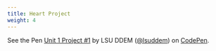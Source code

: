 ```yaml
---
title: Heart Project
weight: 4
---
```

<p data-height="600" data-theme-id="33744" data-slug-hash="b7a327ab6f7167a3e6e46dab7420b627" data-default-tab="js,result" data-user="lsuddem" data-pen-title="Unit 1 Project #1" data-editable="true" class="codepen">See the Pen <a href="https://codepen.io/lsuddem/pen/b7a327ab6f7167a3e6e46dab7420b627/">Unit 1 Project #1</a> by LSU DDEM (<a href="https://codepen.io/lsuddem">@lsuddem</a>) on <a href="https://codepen.io">CodePen</a>.</p>
<script async src="https://static.codepen.io/assets/embed/ei.js"></script>